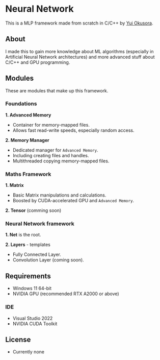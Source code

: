 # Neural Network

This is a MLP framework made from scratch in C/C++ by [Yui Okusora](https://github.com/Yui-Okusora).

## About

I made this to gain more knowledge about ML algorithms (especially in Artificial Neural Network architectures) and more advanced stuff about C/C++ and GPU programming.

## Modules
These are modules that make up this framework.

### Foundations
**1. Advanced Memory**
  - Container for memory-mapped files.
  - Allows fast read-write speeds, especially random access.

**2. Memory Manager**
  - Dedicated manager for `Advanced Memory`.
  - Including creating files and handles.
  - Multithreaded copying memory-mapped files.
   
### Maths Framework
**1. Matrix**
  - Basic Matrix manipulations and calculations.
  - Boosted by CUDA-accelerated GPU and `Advanced Memory`.

**2. Tensor** (comming soon)

### Neural Network framework
**1. Net** is the root.

**2. Layers** - templates

  - Fully Connected Layer.
  - Convolution Layer (coming soon).

## Requirements 

  - Windows 11 64-bit
  - NVIDIA GPU (recommended RTX A2000 or above)
### IDE
  - Visual Studio 2022
  - NVIDIA CUDA Toolkit

## License 
- Currently none
